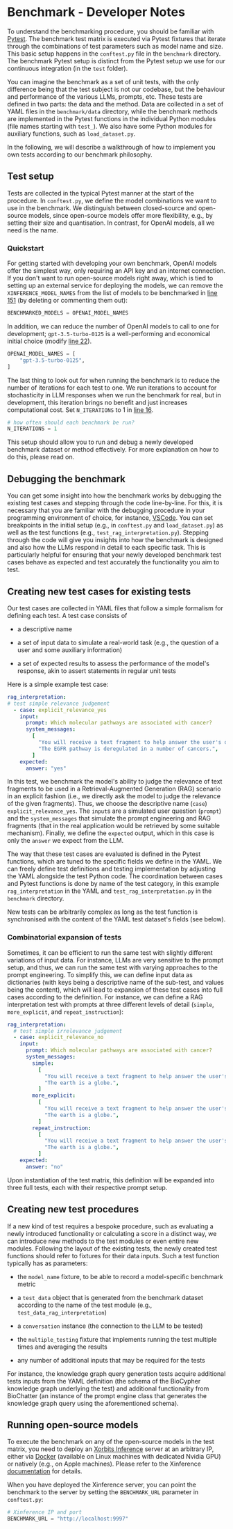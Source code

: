 # Benchmark - Developer Notes

To understand the benchmarking procedure, you should be familiar with
[Pytest](). The benchmark test matrix is executed via Pytest fixtures that
iterate through the combinations of test parameters such as model name and size.
This basic setup happens in the `conftest.py` file in the `benchmark` directory.
The benchmark Pytest setup is distinct from the Pytest setup we use for our
continuous integration (in the `test` folder).

You can imagine the benchmark as a set of unit tests, with the only difference
being that the test subject is not our codebase, but the behaviour and
performance of the various LLMs, prompts, etc. These tests are defined in two
parts: the data and the method. Data are collected in a set of YAML files in the
`benchmark/data` directory, while the benchmark methods are implemented in the
Pytest functions in the individual Python modules (file names starting with
`test_`). We also have some Python modules for auxiliary functions, such as
`load_dataset.py`.

In the following, we will describe a walkthrough of how to implement you own
tests according to our benchmark philosophy.

## Test setup

Tests are collected in the typical Pytest manner at the start of the procedure.
In `conftest.py`, we define the model combinations we want to use in the benchmark.
We distinguish between closed-source and open-source models, since open-source models
offer more flexibility, e.g., by setting their size and quantisation. In contrast,
for OpenAI models, all we need is the name.

### Quickstart

For getting started with developing your own benchmark, OpenAI models offer the
simplest way, only requiring an API key and an internet connection. If you don't
want to run open-source models right away, which is tied to setting up an
external service for deploying the models, we can remove the
`XINFERENCE_MODEL_NAMES` from the list of models to be benchmarked in [line
151]() (by deleting or commenting them out):

```python
BENCHMARKED_MODELS = OPENAI_MODEL_NAMES
```

In addition, we can reduce the number of OpenAI models to call to one for
development; `gpt-3.5-turbo-0125` is a well-performing and economical initial
choice (modify [line 22]()).

```python
OPENAI_MODEL_NAMES = [
    "gpt-3.5-turbo-0125",
]
```

The last thing to look out for when running the benchmark is to reduce the
number of iterations for each test to one. We run iterations to account for
stochasticity in LLM responses when we run the benchmark for real, but in
development, this iteration brings no benefit and just increases computational
cost. Set `N_ITERATIONS` to 1 in [line 16]().

```python
# how often should each benchmark be run?
N_ITERATIONS = 1
```

This setup should allow you to run and debug a newly developed benchmark dataset
or method effectively. For more explanation on how to do this, please read on.

## Debugging the benchmark

You can get some insight into how the benchmark works by debugging the existing
test cases and stepping through the code line-by-line. For this, it is necessary
that you are familiar with the debugging procedure in your programming
environment of choice, for instance, [VSCode](). You can set breakpoints in the
initial setup (e.g., in `conftest.py` and `load_dataset.py`) as well as the test
functions (e.g., `test_rag_interpretation.py`). Stepping through the code will
give you insights into how the benchmark is designed and also how the LLMs
respond in detail to each specific task. This is particularly helpful for
ensuring that your newly developed benchmark test cases behave as expected and
test accurately the functionality you aim to test.

## Creating new test cases for existing tests

Our test cases are collected in YAML files that follow a simple formalism for
defining each test. A test case consists of

- a descriptive name

- a set of input data to simulate a real-world task (e.g., the question of a
user and some auxiliary information)

- a set of expected results to assess the performance of the model's response,
akin to assert statements in regular unit tests

Here is a simple example test case:

```yaml
rag_interpretation:
# test simple relevance judgement
  - case: explicit_relevance_yes
    input:
      prompt: Which molecular pathways are associated with cancer?
      system_messages:
        [
          "You will receive a text fragment to help answer the user's question. Your task is to judge this text fragment for  relevance to the user's question, and return either 'yes' or 'no'; only respond with one word, do not offer explanation  or justification! Here is the fragment: ",
          "The EGFR pathway is deregulated in a number of cancers.",
        ]
    expected:
      answer: "yes"
```

In this test, we benchmark the model's ability to judge the relevance of text
fragments to be used in a Retrieval-Augmented Generation (RAG) scenario in an
explicit fashion (i.e., we directly ask the model to judge the relevance of the
given fragments). Thus, we choose the descriptive name (`case`)
`explicit_relevance_yes`. The `input`s are a simulated user question (`prompt`)
and the `system_messages` that simulate the prompt engineering and RAG fragments
(that in the real application would be retrieved by some suitable mechanism).
Finally, we define the `expected` output, which in this case is only the
`answer` we expect from the LLM.

The way that these test cases are evaluated is defined in the Pytest functions,
which are tuned to the specific fields we define in the YAML. We can freely
define test definitions and testing implementation by adjusting the YAML
alongside the test Python code. The coordination between cases and Pytest
functions is done by name of the test category, in this example
`rag_interpretation` in the YAML and `test_rag_interpretation.py` in the
`benchmark` directory.

New tests can be arbitrarily complex as long as the test function is
synchronised with the content of the YAML test dataset's fields (see below).

### Combinatorial expansion of tests

Sometimes, it can be efficient to run the same test with slightly different
variations of input data. For instance, LLMs are very sensitive to the prompt
setup, and thus, we can run the same test with varying approaches to the prompt
engineering. To simplify this, we can define input data as dictionaries (with
keys being a descriptive name of the sub-test, and values being the content),
which will lead to expansion of these test cases into full cases according to
the definition. For instance, we can define a RAG interpretation test with
prompts at three different levels of detail (`simple`, `more_explicit`, and
`repeat_instruction`):

```yaml
rag_interpretation:
  # test simple irrelevance judgement
  - case: explicit_relevance_no
    input:
      prompt: Which molecular pathways are associated with cancer?
      system_messages:
        simple:
          [
            "You will receive a text fragment to help answer the user's question. Your task is to judge this text fragment for relevance to the user's question, and return either 'yes' or 'no'! Here is the fragment: ",
            "The earth is a globe.",
          ]
        more_explicit:
          [
            "You will receive a text fragment to help answer the user's question. Your task is to judge this text fragment for relevance to the user's question, and return either 'yes' or 'no'; only respond with one word, do not offer explanation or justification! Here is the fragment: ",
            "The earth is a globe.",
          ]
        repeat_instruction:
          [
            "You will receive a text fragment to help answer the user's question. You should only respond with 'yes' or 'no' without additional words. Your task is to judge this text fragment for relevance to the user's question, and return either 'yes' or 'no'; only respond with one word, do not offer explanation or justification! Here is the fragment: ",
            "The earth is a globe.",
          ]
    expected:
      answer: "no"
```

Upon instantiation of the test matrix, this definition will be expanded into
three full tests, each with their respective prompt setup.

## Creating new test procedures

If a new kind of test requires a bespoke procedure, such as evaluating a newly
introduced functionality or calculating a score in a distinct way, we can
introduce new methods to the test modules or even entire new modules. Following
the layout of the existing tests, the newly created test functions should refer
to fixtures for their data inputs.  Such a test function typically has as
parameters:

- the `model_name` fixture, to be able to record a model-specific benchmark
metric

- a `test_data` object that is generated from the benchmark dataset according to
the name of the test module (e.g., `test_data_rag_interpretation`)

- a `conversation` instance (the connection to the LLM to be tested)

- the `multiple_testing` fixture that implements running the test multiple times
and averaging the results

- any number of additional inputs that may be required for the tests

For instance, the knowledge graph query generation tests acquire additional
tests inputs from the YAML definition (the schema of the BioCypher knowledge
graph underlying the test) and additional functionality from BioChatter (an
instance of the prompt engine class that generates the knowledge graph query
using the aforementioned schema).

## Running open-source models

To execute the benchmark on any of the open-source models in the test matrix,
you need to deploy an [Xorbits Inference]() server at an arbitrary IP, either
via [Docker]() (available on Linux machines with dedicated Nvidia GPU) or
natively (e.g., on Apple machines). Please refer to the Xinference
[documentation]() for details.

When you have deployed the Xinference server, you can point the benchmark
to the server by setting the `BENCHMARK_URL` parameter in `conftest.py`:

```python
# Xinference IP and port
BENCHMARK_URL = "http://localhost:9997"
```